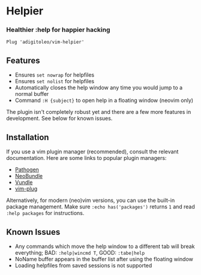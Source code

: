 # Helpier


### Healthier :help for happier hacking

`Plug 'adigitoleo/vim-helpier'`


## Features

- Ensures `set nowrap` for helpfiles
- Ensures `set nolist` for helpfiles
- Automatically closes the help window any time you would jump to a normal
  buffer
- Command `:H {subject}` to open help in a floating window (neovim only)

The plugin isn't completely robust yet and
there are a few more features in development.
See below for known issues.


## Installation

If you use a vim plugin manager (recommended),
consult the relevant documentation.
Here are some links to popular plugin managers:
- [Pathogen]
- [NeoBundle]
- [Vundle]
- [vim-plug]

Alternatively, for modern (neo)vim versions,
you can use the built-in package management.
Make sure `:echo has('packages')` returns `1` and
read `:help packages` for instructions.

[Pathogen]: https://github.com/tpope/vim-pathogen
[NeoBundle]: https://github.com/Shougo/neobundle.vim
[Vundle]: https://github.com/gmarik/vundle
[vim-plug]: https://github.com/junegunn/vim-plug


## Known Issues

- Any commands which move the help window to a different tab will break
  everything; BAD: `:help|wincmd T`, GOOD: `:tabe|help`
- NoName buffer appears in the buffer list after using the floating window
- Loading helpfiles from saved sessions is not supported
